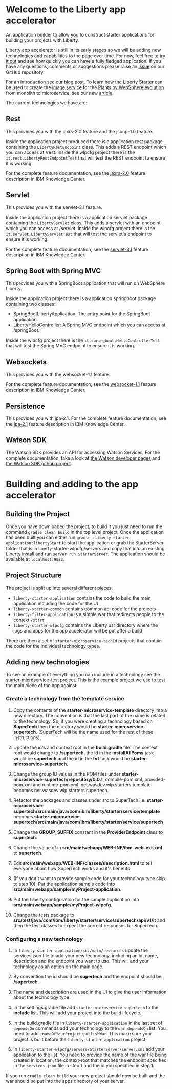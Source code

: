 # Welcome to the Liberty app accelerator
An application builder to allow you to construct starter applications for building your projects with Liberty.

Liberty app accelerator is still in its early stages so we will be adding new technologies and capabilities to the page over time. For now, feel free to <a href="http://liberty-starter.wasdev.developer.ibm.com/start/">try it out</a> and see how quickly you can have a fully fledged application. If you have any questions, comments or suggestions please raise an <a href="https://github.com/WASdev/tool.artisan.core/issues">issue</a> on our GitHub repository.

For an introduction see our <a href="https://developer.ibm.com/wasdev/blog/2015/11/27/introducing-the-liberty-starter-a-tool-to-get-you-writing-microservices-quickly/">blog post</a>. To learn how the Liberty Starter can be used to create the <a href="https://developer.ibm.com/wasdev/docs/an-evolved-plants-by-websphere-image-service-making-the-break/">image service</a> for the <a href="https://developer.ibm.com/wasdev/docs/starting-evolution-microservices-using-plants-websphere-sample/">Plants by WebSphere evolution</a> from monolith to microservice, see our new <a href="https://developer.ibm.com/wasdev/docs/creating-image-service-plants-websphere-using-liberty-starter"/>article</a>.

The current technologies we have are:

## Rest
This provides you with the jaxrs-2.0 feature and the jsonp-1.0 feature.

Inside the application project produced there is a application.rest package containing the <code>LibertyRestEndpoint</code> class. This adds a REST endpoint which you can access at /rest. Inside the wlpcfg project there is the <code>it.rest.LibertyRestEndpointTest</code> that will test the REST endpoint to ensure it is working.

For the complete feature documentation, see the <a href="http://www.ibm.com/support/knowledgecenter/SSAW57_8.5.5/com.ibm.websphere.wlp.nd.multiplatform.doc/ae/rwlp_feat.html%23rwlp_feat__jaxrs-2.0">jaxrs-2.0</a> feature description in IBM Knowledge Center.

## Servlet
This provides you with the servlet-3.1 feature.

Inside the application project there is a application.servlet package containing the <code>LibertyServlet</code> class. This adds a servlet with an endpoint which you can access at /servlet. Inside the wlpcfg project there is the <code>it.servlet.LibertyServletTest</code> that will test the servlet's endpoint to ensure it is working.

For the complete feature documentation, see the <a href="http://www.ibm.com/support/knowledgecenter/SSAW57_8.5.5/com.ibm.websphere.wlp.nd.multiplatform.doc/ae/rwlp_feat.html%23rwlp_feat__servlet-3.1">servlet-3.1</a> feature description in IBM Knowledge Center.

## Spring Boot with Spring MVC
This provides you with a SpringBoot application that will run on WebSphere Liberty.

Inside the application project there is a application.springboot package containing two classes:
* SpringBootLibertyApplication</code>: The entry point for the SpringBoot application.
* LibertyHelloController</code>: A Spring MVC endpoint which you can access at /springBoot.

Inside the wlpcfg project there is the <code>it.springboot.HelloControllerTest</code> that will test the Spring MVC endpoint to ensure it is working.

## Websockets
This provides you with the websocket-1.1 feature.

For the complete feature documentation, see the <a href="http://www.ibm.com/support/knowledgecenter/SSAW57_8.5.5/com.ibm.websphere.wlp.nd.multiplatform.doc/ae/rwlp_feat.html%23rwlp_feat__websocket-1.0">websocket-1.1</a> feature description in IBM Knowledge Center.

## Persistence
This provides you with jpa-2.1. For the complete feature documentation, see the <a href="http://www.ibm.com/support/knowledgecenter/SSAW57_8.5.5/com.ibm.websphere.wlp.nd.multiplatform.doc/ae/rwlp_feat.html%23rwlp_feat__jpa-2.1">jpa-2.1</a> feature description in IBM Knowledge Center.

## Watson SDK
The Watson SDK provides an API for accessing Watson Services. For the complete documentation, take a look at <a href="https://developer.ibm.com/watson/">the Watson developer pages</a> and <a href="https://github.com/watson-developer-cloud/java-sdk">the Watson SDK github project</a>.

# Building and adding to the app accelerator

## Building the Project
Once you have downloaded the project, to build it you just need to run the command <code>gradle clean build</code> in the top level project. Once the application has been built you can either run <code>gradle :liberty-starter-application:libertyStart</code> to start the application or grab the StarterServer folder that is in liberty-starter-wlpcfg/servers and copy that into an existing Liberty install and run <code>server run StarterServer</code>. The application should be available at <code>localhost:9082</code>.

## Project Structure
The project is split up into several different pieces.

* <code>liberty-starter-application</code> contains the code to build the main application including the code for the UI
* <code>liberty-starter-common</code> contains common api code for the projects
* <code>liberty-filter-application</code> is a simple war that redirects people to the context <code>/start</code>
* <code>liberty-starter-wlpcfg</code> contains the Liberty usr directory where the logs and apps for the app accelerator will be put after a build

There are then a set of <code>starter-microservice-techId</code> projects that contain the code for the individual technology types.

## Adding new technologies
To see an example of everything you can include in a technology see the starter-microservice-test project. This is the example project we use to test the main piece of the app against.

### Create a technology from the template service

1. Copy the contents of the **starter-microservice-template** directory into a new directory. The convention is that the last part of the name is related to the technology. So, if you were creating a technology based on **SuperTech** then the directory would be **starter-microservice-supertech**. (SuperTech will be the name used for the rest of these instructions).

2. Update the id's and context root in the **build.gradle** file. The context root would change to **/supertech**, the id in the **installAllPoms** task would be **supertech** and the id in the **fvt** task would be **starter-microservice-supertech**.

2. Change the group ID values in the POM files under **starter-microservice-supertech/repository/0.0.1**, compile-pom.xml, provided-pom.xml and runtime-pom.xml. <groupId>net.wasdev.wlp.starters.template</groupId> becomes <groupId>net.wasdev.wlp.starters.supertech</groupId>.

3. Refactor the packages and classes under src to SuperTech i.e. **starter-microservice-supertech/src/main/java/com/ibm/liberty/starter/service/template** becomes **starter-microservice-supertech/src/main/java/com/ibm/liberty/starter/service/supertech**

4. Change the **GROUP_SUFFIX** constant in the **ProviderEndpoint** class to **supertech**.

6. Change the value of **<context-root>** in **src/main/webapp/WEB-INF/ibm-web-ext.xml** to **supertech**.

7. Edit **src/main/webapp/WEB-INF/classes/description.html** to tell everyone about how SuperTech works and it's benefits.

8. (If you don't want to provide sample code for your technology type skip to step 10). Put the application sample code into **src/main/webapp/sample/myProject-application**.

9. Put the Liberty configuration for the sample application into **src/main/webapp/sample/myProject-wlpcfg**.

10. Change the tests package to **src/test/java/com/ibm/liberty/starter/service/supertech/api/v1/it** and then the test classes to expect the correct responses for SuperTech.

### Configuring a new technology
1. In <code>liberty-starter-application/src/main/resources</code> update the services.json file to add your new technology, including an id, name, description and the endpoint you want to use. This will add your technology as an option on the main page.
 1. By convention the id should be **supertech** and the endpoint should be **/supertech**.
 1. The name and description are used in the UI to give the user information about the technology type.

2. In the settings.gradle file add <code>starter-microservice-supertech</code> to the **include** list. This will add your project into the build lifecycle.

2. In the build.gradle file in <code>liberty-starter-application</code> in the last set of <code>dependsOn</code> commands add your technology to the <code>war.dependsOn</code> list. You need to add <code>:nameOfYourProject:publishWar</code>. This make sure your project is built before the <code>liberty-starter-application</code> project.

3. In <code>liberty-starter-wlpcfg/servers/StarterServer/server.xml</code> add your application to the list. You need to provide the name of the war file being created in location, the context-root that matches the endpoint specified in the <code>services.json</code> file in step 1 and the id you specified in step 1.

If you run <code>gradle clean build</code> your new project should now be built and the war should be put into the apps directory of your server.
